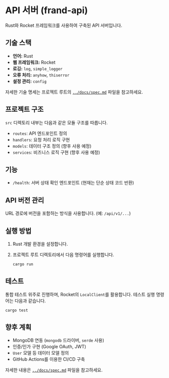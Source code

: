 # API 서버 (frand-api)

Rust와 Rocket 프레임워크를 사용하여 구축된 API 서버입니다.

## 기술 스택

*   **언어:** Rust
*   **웹 프레임워크:** Rocket
*   **로깅:** `log`, `simple_logger`
*   **오류 처리:** `anyhow`, `thiserror`
*   **설정 관리:** `config`

자세한 기술 명세는 프로젝트 루트의 [`../docs/spec.md`](../docs/spec.md) 파일을 참고하세요.

## 프로젝트 구조

`src` 디렉토리 내부는 다음과 같은 모듈 구조를 따릅니다.

*   `routes`: API 엔드포인트 정의
*   `handlers`: 요청 처리 로직 구현
*   `models`: 데이터 구조 정의 (향후 사용 예정)
*   `services`: 비즈니스 로직 구현 (향후 사용 예정)

## 기능

*   `/health`: 서버 상태 확인 엔드포인트 (현재는 단순 상태 코드 반환)

## API 버전 관리

URL 경로에 버전을 포함하는 방식을 사용합니다. (예: `/api/v1/...`)

## 실행 방법

1.  Rust 개발 환경을 설정합니다.
2.  프로젝트 루트 디렉토리에서 다음 명령어를 실행합니다.

    ```bash
    cargo run
    ```

## 테스트

통합 테스트 위주로 진행하며, Rocket의 `LocalClient`를 활용합니다. 테스트 실행 명령어는 다음과 같습니다.

```bash
cargo test
```

## 향후 계획

*   MongoDB 연동 (`mongodb` 드라이버, `serde` 사용)
*   인증/인가 구현 (Google OAuth, JWT)
*   `User` 모델 등 데이터 모델 정의
*   GitHub Actions를 이용한 CI/CD 구축

자세한 내용은 [`../docs/spec.md`](../docs/spec.md) 파일을 참고하세요.
